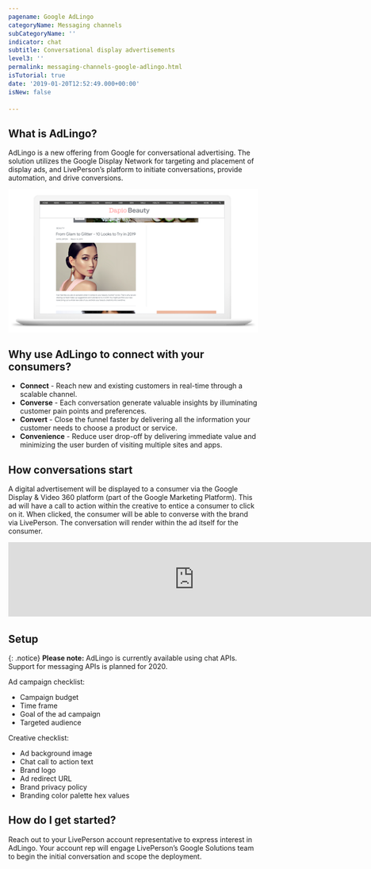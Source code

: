 ```yaml
---
pagename: Google AdLingo
categoryName: Messaging channels
subCategoryName: ''
indicator: chat
subtitle: Conversational display advertisements
level3: ''
permalink: messaging-channels-google-adlingo.html
isTutorial: true
date: '2019-01-20T12:52:49.000+00:00'
isNew: false

---
```


## What is AdLingo?

AdLingo is a new offering from Google for conversational advertising. The solution utilizes the Google Display Network for targeting and placement of display ads, and LivePerson’s platform to initiate conversations, provide automation, and drive conversions.

![](img/google-adlingo-1.png)

## Why use AdLingo to connect with your consumers?

* **Connect** - Reach new and existing customers in real-time through a scalable channel.
* **Converse** - Each conversation generate valuable insights by illuminating customer pain points and preferences.
* **Convert** - Close the funnel faster by delivering all the information your customer needs to choose a product or service.
* **Convenience** - Reduce user drop-off by delivering immediate value and minimizing the user burden of visiting multiple sites and apps.

## How conversations start

A digital advertisement will be displayed to a consumer via the Google Display & Video 360 platform (part of the Google Marketing Platform). This ad will have a call to action within the creative to entice a consumer to click on it. When clicked, the consumer will be able to converse with the brand via LivePerson. The conversation will render within the ad itself for the consumer.

<iframe width="750" src="https://www.youtube.com/embed/z3Zj1NgA4_c" frameborder="0" allow="accelerometer; autoplay; encrypted-media; gyroscope; picture-in-picture" allowfullscreen></iframe>

## Setup

{: .notice}
**Please note:** AdLingo is currently available using chat APIs. Support for messaging APIs is planned for 2020.

Ad campaign checklist:
* Campaign budget
* Time frame
* Goal of the ad campaign
* Targeted audience

Creative checklist:
* Ad background image
* Chat call to action text
* Brand logo
* Ad redirect URL
* Brand privacy policy
* Branding color palette hex values

## How do I get started?

Reach out to your LivePerson account representative to express interest in AdLingo. Your account rep will engage LivePerson’s Google Solutions team to begin the initial conversation and scope the deployment.
